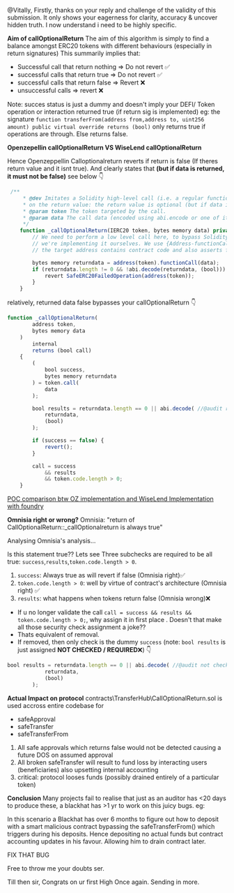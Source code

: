 @Vitally,
Firstly, thanks on your reply and challenge of the validity of this submission. It only shows your eagerness for clarity, accuracy & uncover hidden truth.
I now understand i need to be highly specific.

**Aim of callOptionalReturn**
The aim of this algorithm is simply to find a balance amongst ERC20 tokens with different behaviours (especially in return signatures)
This summarily implies that:
- Successful call that return nothing => Do not revert :white_check_mark:
- successful calls that return true => Do not revert :white_check_mark:
- successful calls that return false => Revert :x:
- unsuccessful calls => revert :x:

Note: succes status is just a dummy and doesn't imply your DEFI/ Token operation or interaction returned true (if return sig is implemented) eg: 
the signature `function transferFrom(address from,address to, uint256 amount) public virtual override returns (bool)` only returns true if operations are through. Else returns false.

**Openzepellin callOptionalReturn VS WiseLend callOptionalReturn**

Hence Openzeppellin Calloptionalreturn reverts if return is false (If theres return value and it isnt true). And clearly states that **(but if data is returned, it must not be false)** see below :point_down:
```javascript
 /**
     * @dev Imitates a Solidity high-level call (i.e. a regular function call to a contract), relaxing the requirement
     * on the return value: the return value is optional (but if data is returned, it must not be false).
     * @param token The token targeted by the call.
     * @param data The call data (encoded using abi.encode or one of its variants).
     */
    function _callOptionalReturn(IERC20 token, bytes memory data) private {
        // We need to perform a low level call here, to bypass Solidity's return data size checking mechanism, since
        // we're implementing it ourselves. We use {Address-functionCall} to perform this call, which verifies that
        // the target address contains contract code and also asserts for success in the low-level call.

        bytes memory returndata = address(token).functionCall(data);
        if (returndata.length != 0 && !abi.decode(returndata, (bool))) {
            revert SafeERC20FailedOperation(address(token));
        }
    }
```
relatively, returned data false bypasses your callOptionalReturn :point_down:
```javascript
function _callOptionalReturn(
        address token,
        bytes memory data
    )
        internal
        returns (bool call)
    {
        (
            bool success,
            bytes memory returndata
        ) = token.call(
            data
        );

        bool results = returndata.length == 0 || abi.decode( //@audit requires empty return data (only) to be true.
            returndata,
            (bool)
        );

        if (success == false) {
            revert();
        }

        call = success
            && results
            && token.code.length > 0;
    }
```

[POC comparison btw OZ implementation and WiseLend Implementation with foundry](https://github.com/kodakr/WiseLendingBreaks/blob/main/test/Counter.t.sol)
 

**Omnisia right or wrong?**
Omnisia: "return of CallOptionalReturn::_callOptionalreturn is always true"

Analysing Omnisia's analysis...

Is this statement true?? Lets see
Three subchecks are required to be all true: `success`,`results`,`token.code.length > 0`.
1. `success`: Always true as will revert if false (Omnisia right):white_check_mark:
2. `token.code.length > 0`: well by virtue of contract's architecture (Omnisia right) :white_check_mark:
3. `results`: what happens when tokens return false (Omnisia wrong):x:
 
- If u no longer validate the call `call = success && results && token.code.length > 0;`, why assign it in first place . Doesn't that make all those security check assignment a joke??
- Thats equivalent of removal.
- If removed, then only check is the dummy `success` (note: `bool results` is just assigned **NOT CHECKED / REQUIRED**:x:) :point_down:
```javascript
bool results = returndata.length == 0 || abi.decode( //@audit not checked.
            returndata,
            (bool)
        );
```

**Actual Impact on protocol**
contracts\TransferHub\CallOptionalReturn.sol is used accross entire codebase for
- safeApproval
- safeTransfer
- safeTransferFrom

1. All safe approvals which returns false would not be detected causing a future DOS on assumed approval
2. All broken safeTransfer will result to fund loss by interacting users (beneficiaries) also upsetting internal accounting
3. critical: protocol looses funds (possibly drained entirely of a particular token)


**Conclusion**
Many projects fail to realise that just as an auditor has <20 days to produce these, a blackhat has >1 yr to work on this juicy bugs. eg:

In this scenario a Blackhat has over 6 months to figure out how to deposit with a smart malicious contract bypassing the safeTransferFrom() which triggers during his deposits. Hence depositing no actual funds but contract accounting updates in his favour. Allowing him to drain contract later.



FIX THAT BUG

Free to throw me your doubts ser.

Till then sir,  Congrats on ur first High Once again. Sending in more.